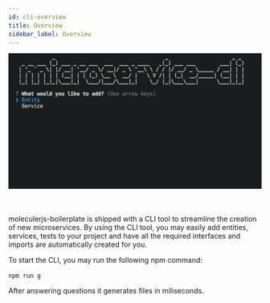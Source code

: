 ```yaml
---
id: cli-overview
title: Overview
sidebar_label: Overview
---
```



<div>
 <img width="600" src="assets/cli.gif" >
</div>
<br/>
<br/>


moleculerjs-boilerplate is shipped with a CLI tool to streamline the creation of new microservices. By using the CLI tool, you may easily add entities, services, tests to your project and have all the required interfaces and imports are automatically created for you.
<br />

To start the CLI, you may run the following npm command:

```sh
npm run g
```


After answering questions it generates files in miliseconds.
